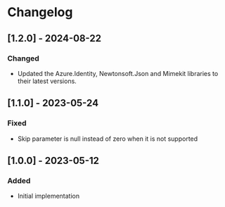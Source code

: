 # Changelog

## [1.2.0] - 2024-08-22
### Changed
- Updated the Azure.Identity, Newtonsoft.Json and Mimekit libraries to their latest versions.

## [1.1.0] - 2023-05-24
### Fixed
- Skip parameter is null instead of zero when it is not supported 

## [1.0.0] - 2023-05-12
### Added
- Initial implementation